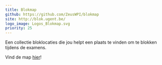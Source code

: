 ```yaml
---
title: Blokmap
github: https://github.com/ZeusWPI/blokmap
site: http://blok.ugent.be/
logo_image: Logos_Blokmap.svg
priority: 25
---
```


Een collectie bloklocaties die jou helpt een plaats te vinden om te blokken tijdens de examens.

Vind de map [hier](http://blok.ugent.be/)!
